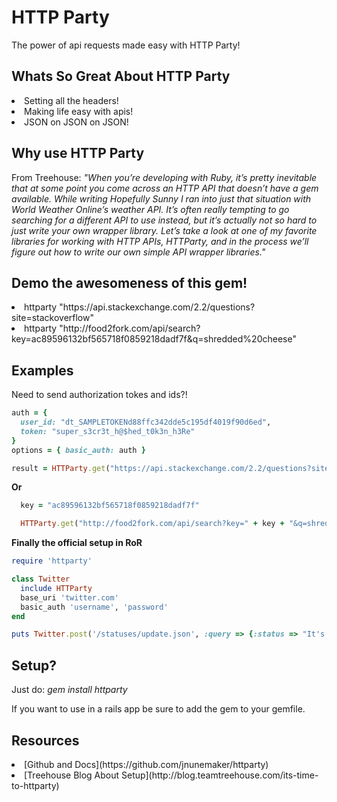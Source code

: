 # HTTP Party

The power of api requests made easy with HTTP Party!

## Whats So Great About HTTP Party

<li> Setting all the headers!
<li> Making life easy with apis!
<li> JSON on JSON on JSON!

## Why use HTTP Party

From Treehouse: *"When you’re developing with Ruby, it’s pretty inevitable that at some point you come across an HTTP API that doesn’t have a gem available. While writing Hopefully Sunny I ran into just that situation with World Weather Online’s weather API. It’s often really tempting to go searching for a different API to use instead, but it’s actually not so hard to just write your own wrapper library. Let’s take a look at one of my favorite libraries for working with HTTP APIs, HTTParty, and in the process we’ll figure out how to write our own simple API wrapper libraries."*

## Demo the awesomeness of this gem!

<li> httparty "https://api.stackexchange.com/2.2/questions?site=stackoverflow"
<li> httparty "http://food2fork.com/api/search?key=ac89596132bf565718f0859218dadf7f&q=shredded%20cheese"

## Examples

Need to send authorization tokes and ids?!

```Ruby
auth = {
  user_id: "dt_SAMPLETOKENd88ffc342dde5c195df4019f90d6ed",
  token: "super_s3cr3t_h@$hed_t0k3n_h3Re"
}
options = { basic_auth: auth }

result = HTTParty.get("https://api.stackexchange.com/2.2/questions?site=stackoverflow", options)
```

**Or**

```Ruby
  key = "ac89596132bf565718f0859218dadf7f"

  HTTParty.get("http://food2fork.com/api/search?key=" + key + "&q=shredded%20cheese")
```

**Finally the official setup in RoR**

```Ruby
require 'httparty'

class Twitter
  include HTTParty
  base_uri 'twitter.com'
  basic_auth 'username', 'password'
end

puts Twitter.post('/statuses/update.json', :query => {:status => "It's an HTTParty and everyone is invited!"}).inspect
```

## Setup?

Just do: *gem install httparty*

If you want to use in a rails app be sure to add the gem to your gemfile.

## Resources

<li> [Github and Docs](https://github.com/jnunemaker/httparty)
<li> [Treehouse Blog About Setup](http://blog.teamtreehouse.com/its-time-to-httparty)
